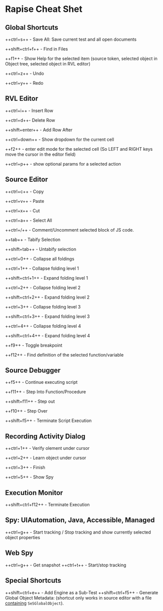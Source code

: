 # Rapise Cheat Shet

## Global Shortcuts

++ctrl+s++ - Save All: Save current test and all open documents

++shift+ctrl+f++ - Find in Files

++f1++ - Show Help for the selected item (source token, selected object in Object tree, selected object in RVL editor)

++ctrl+z++ - Undo

++ctrl+y++ - Redo

## RVL Editor

++ctrl+i++ - Insert Row

++ctrl+d++- Delete Row

++shift+enter++ - Add Row After

++ctrl+down++ - Show dropdown for the current cell

++f2++ - enter edit mode for the selected cell (So LEFT and RIGHT keys move the cursor in the editor field)

++ctrl+p++ - show optional params for a selected action

## Source Editor

++ctrl+c++ - Copy

++ctrl+v++ - Paste

++ctrl+x++ - Cut

++ctrl+a++ - Select All

++ctrl+/++ - Comment/Uncomment selected block of JS code.

++tab++ - Tabify Selection

++shift+tab++ - Untabify selection

++ctrl+0++ - Collapse all foldings

++ctrl+1++ - Collapse folding level 1

++shift+ctrl+1++ - Expand folding level 1

++ctrl+2++ - Collapse folding level 2

++shift+ctrl+2++ - Expand folding level 2

++ctrl+3++ - Collapse folding level 3

++shift+ctrl+3++ - Expand folding level 3

++ctrl+4++ - Collapse folding level 4

++shift+ctrl+4++ - Expand folding level 4

++f9++ - Toggle breakpoint

++f12++ - Find definition of the selected function/variable

## Source Debugger

++f5++ - Continue executing script

++f11++ - Step Into Function/Procedure

++shift+f11++ - Step out

++f10++ - Step Over

++shift+f5++ - Terminate Script Execution

## Recording Activity Dialog

++ctrl+1++ - Verify olement under cursor

++ctrl+2++ - Learn object under cursor

++ctrl+3++ - Finish

++ctrl+5++ - Show Spy

## Execution Monitor

++shift+ctrl+f12++ - Terminate Execution

## Spy: UIAutomation, Java, Accessible, Managed

++ctrl+g++ - Start tracking / Stop tracking and show currently selected object properties

## Web Spy

++ctrl+g++ - Get snapshot
++ctrl+t++ - Start/stop tracking

## Special Shortcuts

++shift+ctrl+e++ - Add Engine as a Sub-Test
++shift+ctrl+f5++ - Generate Global Object Metadata: (shortcut only works in source editor with a file [containing](global_objects.md#compile-metadata) `SeSGlobalObject`).